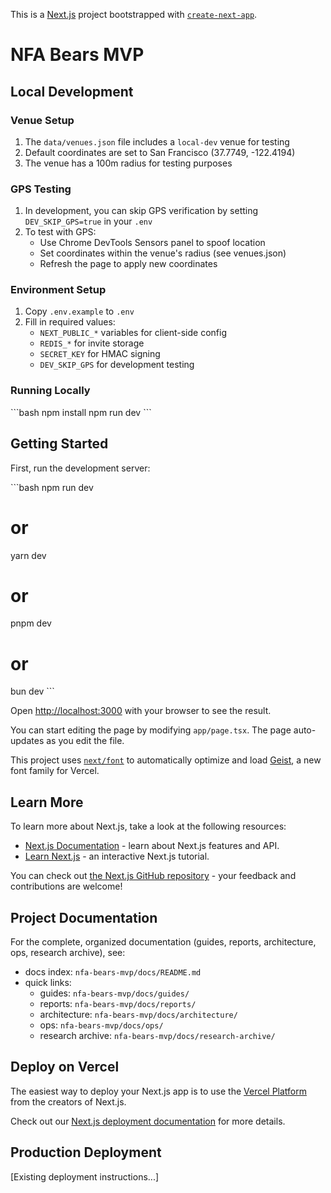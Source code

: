 This is a [Next.js](https://nextjs.org) project bootstrapped with [`create-next-app`](https://nextjs.org/docs/app/api-reference/cli/create-next-app).

# NFA Bears MVP

## Local Development

### Venue Setup
1. The `data/venues.json` file includes a `local-dev` venue for testing
2. Default coordinates are set to San Francisco (37.7749, -122.4194)
3. The venue has a 100m radius for testing purposes

### GPS Testing
1. In development, you can skip GPS verification by setting `DEV_SKIP_GPS=true` in your `.env`
2. To test with GPS:
   - Use Chrome DevTools Sensors panel to spoof location
   - Set coordinates within the venue's radius (see venues.json)
   - Refresh the page to apply new coordinates

### Environment Setup
1. Copy `.env.example` to `.env`
2. Fill in required values:
   - `NEXT_PUBLIC_*` variables for client-side config
   - `REDIS_*` for invite storage
   - `SECRET_KEY` for HMAC signing
   - `DEV_SKIP_GPS` for development testing

### Running Locally
\`\`\`bash
npm install
npm run dev
\`\`\`

## Getting Started

First, run the development server:

\`\`\`bash
npm run dev
# or
yarn dev
# or
pnpm dev
# or
bun dev
\`\`\`

Open [http://localhost:3000](http://localhost:3000) with your browser to see the result.

You can start editing the page by modifying `app/page.tsx`. The page auto-updates as you edit the file.

This project uses [`next/font`](https://nextjs.org/docs/app/building-your-application/optimizing/fonts) to automatically optimize and load [Geist](https://vercel.com/font), a new font family for Vercel.

## Learn More

To learn more about Next.js, take a look at the following resources:

- [Next.js Documentation](https://nextjs.org/docs) - learn about Next.js features and API.
- [Learn Next.js](https://nextjs.org/learn) - an interactive Next.js tutorial.

You can check out [the Next.js GitHub repository](https://github.com/vercel/next.js) - your feedback and contributions are welcome!

## Project Documentation

For the complete, organized documentation (guides, reports, architecture, ops, research archive), see:

- docs index: `nfa-bears-mvp/docs/README.md`
- quick links:
  - guides: `nfa-bears-mvp/docs/guides/`
  - reports: `nfa-bears-mvp/docs/reports/`
  - architecture: `nfa-bears-mvp/docs/architecture/`
  - ops: `nfa-bears-mvp/docs/ops/`
  - research archive: `nfa-bears-mvp/docs/research-archive/`

## Deploy on Vercel

The easiest way to deploy your Next.js app is to use the [Vercel Platform](https://vercel.com/new?utm_medium=default-template&filter=next.js&utm_source=create-next-app&utm_campaign=create-next-app-readme) from the creators of Next.js.

Check out our [Next.js deployment documentation](https://nextjs.org/docs/app/building-your-application/deploying) for more details.

## Production Deployment
[Existing deployment instructions...]
